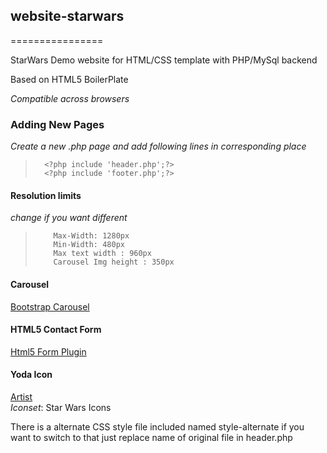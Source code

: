 ## website-starwars
================

StarWars Demo website for HTML/CSS template with PHP/MySql backend


Based on HTML5 BoilerPlate

_*Compatible across browsers*_


### Adding New Pages 
_*Create a new .php page and add following lines in corresponding place*_
> 	 	<?php include 'header.php';?>
> 		<?php include 'footer.php';?>


#### Resolution limits 
_change if you want different_<br>
>         Max-Width: 1280px
>         Min-Width: 480px
>         Max text width : 960px 
>         Carousel Img height : 350px

#### Carousel
[Bootstrap Carousel]( http://bootstrapdocs.com/v2.0.3/docs/javascript.html#carousel)

#### HTML5 Contact Form 
 [Html5 Form Plugin]( http://www.matiasmancini.com.ar)

#### Yoda Icon
[Artist](http://www.artua.com)<br>
*Iconset*: Star Wars Icons

There is a alternate CSS style file included named style-alternate if you want to switch to that just replace name of original file in header.php